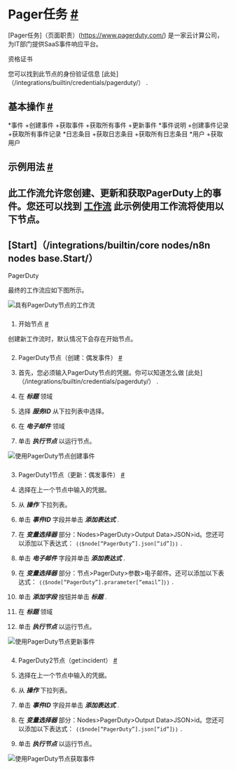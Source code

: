 


 Pager任务
 [#](#pagerduty "永久链接")
=============================================



[Pager任务]（页面职责）(https://www.pagerduty.com/) 
 是一家云计算公司，为IT部门提供SaaS事件响应平台。
 




 资格证书
 



 您可以找到此节点的身份验证信息
 [此处]（/integrations/builtin/credentials/pagerduty/）
 .
 




 基本操作
 [#](#基本操作 "永久链接")
-----------------------------------------------------------


*事件
	+创建事件
	+获取事件
	+获取所有事件
	+更新事件
*事件说明
	+创建事件记录
	+获取所有事件记录
*日志条目
	+获取日志条目
	+获取所有日志条目
*用户
	+获取用户



 示例用法
 [#](#示例用法 "永久链接")
-----------------------------------------------------



 此工作流允许您创建、更新和获取PagerDuty上的事件。您还可以找到
 [工作流](https://n8n.io/workflows/411) 
 此示例使用工作流将使用以下节点。
-
 [Start]（/integrations/builtin/core nodes/n8n nodes base.Start/）
 -
 PagerDuty




 最终的工作流应如下图所示。
 



![具有PagerDuty节点的工作流](https://d33wubrfki0l68.cloudfront.net/068ccc64497e1aa3038dda8d827e5b28b25fd699/80741/_images/integrations/builtin/app-nodes/pagerduty/workflow.png)



### 
 1. 开始节点
 [#](#1-start-node "永久链接")



 创建新工作流时，默认情况下会存在开始节点。
 


### 
 2. PagerDuty节点（创建：偶发事件）
 [#](#2-第二页-任务-节点-创建事件 "永久链接")


1. 首先，您必须输入PagerDuty节点的凭据。你可以知道怎么做
 [此处]（/integrations/builtin/credentials/pagerduty/）
 .
2. 在
 ***标题***
 领域
3. 选择
 ***服务ID***
 从下拉列表中选择。
4. 在
 ***电子邮件***
 领域
5. 单击
 ***执行节点***
 以运行节点。



![使用PagerDuty节点创建事件](https://d33wubrfki0l68.cloudfront.net/85ff6e8c9092fd9015aa0b6a7d108cece6f61f1f/8cb6c/_images/integrations/builtin/app-nodes/pagerduty/pagerduty_node.png)



### 
 3. PagerDuty1节点（更新：偶发事件）
 [#](#3-pagerduty1-node-update-evention "永久链接")


1. 选择在上一个节点中输入的凭据。
2. 从
 ***操作***
 下拉列表。
3. 单击
 ***事件ID***
 字段并单击
 ***添加表达式***
 .
4. 在
 ***变量选择器***
 部分：Nodes>PagerDuty>Output Data>JSON>id。您还可以添加以下表达式：
 `｛｛$node[“PagerDuty”].json[“id”]｝｝`
 .
5. 单击
 ***电子邮件***
 字段并单击
 ***添加表达式***
 .
6. 在
 ***变量选择器***
 部分：节点>PagerDuty>参数>电子邮件。还可以添加以下表达式：
 `｛｛$node[“PagerDuty”].prarameter[“email”]｝｝`
 .
7. 单击
 ***添加字段***
 按钮并单击
 ***标题***
 .
8. 在
 ***标题***
 领域
9. 单击
 ***执行节点***
 以运行节点。



![使用PagerDuty节点更新事件](https://d33wubrfki0l68.cloudfront.net/eddf65ce0ec142d46311967de2a3fcddc927e0c8/35723/_images/integrations/builtin/app-nodes/pagerduty/pagerduty1_node.png)



### 
 4. PagerDuty2节点（get:incident）
 [#](#4-pagerduty2-node-get-incident "永久链接")


1. 选择在上一个节点中输入的凭据。
2. 从
 ***操作***
 下拉列表。
3. 单击
 ***事件ID***
 字段并单击
 ***添加表达式***
 .
4. 在
 ***变量选择器***
 部分：Nodes>PagerDuty>Output Data>JSON>id。您还可以添加以下表达式：
 `｛｛$node[“PagerDuty”].json[“id”]｝｝`
 .
5. 单击
 ***执行节点***
 以运行节点。



![使用PagerDuty节点获取事件](https://d33wubrfki0l68.cloudfront.net/582935cb4fde9f51a424c9d8974a706f354791db/ef4b0/_images/integrations/builtin/app-nodes/pagerduty/pagerduty2_node.png)





